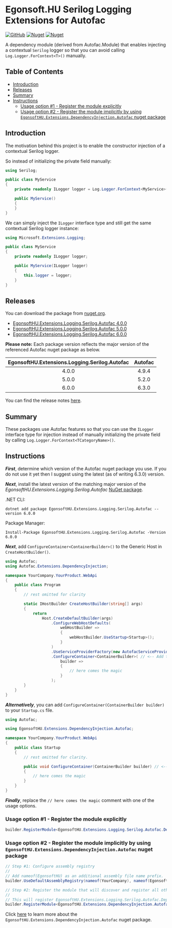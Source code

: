 # Egonsoft.HU Serilog Logging Extensions for Autofac

[![GitHub](https://img.shields.io/github/license/gcsizmadia/EgonsoftHU.Extensions.Logging.Serilog.Autofac?label=License)](https://opensource.org/licenses/MIT)
[![Nuget](https://img.shields.io/nuget/v/EgonsoftHU.Extensions.Logging.Serilog.Autofac?label=NuGet)](https://www.nuget.org/packages/EgonsoftHU.Extensions.Logging.Serilog.Autofac)
[![Nuget](https://img.shields.io/nuget/dt/EgonsoftHU.Extensions.Logging.Serilog.Autofac?label=Downloads)](https://www.nuget.org/packages/EgonsoftHU.Extensions.Logging.Serilog.Autofac)

A dependency module (derived from Autofac.Module) that enables injecting a contextual `Serilog` logger so that you can avoid calling `Log.Logger.ForContext<T>()` manually.

## Table of Contents

- [Introduction](#introduction)
- [Releases](#releases)
- [Summary](#summary)
- [Instructions](#instructions)
  - [Usage option #1 - Register the module explicitly](#usage-option-1---register-the-module-explicitly)
  - [Usage option #2 - Register the module implicitly by using `EgonsoftHU.Extensions.DependencyInjection.Autofac` nuget package](#usage-option-2---register-the-module-implicitly-by-using-egonsofthuextensionsdependencyinjectionautofac-nuget-package)

## Introduction

The motivation behind this project is to enable the constructor injection of a contextual Serilog logger.

So instead of initializing the private field manually:
```C#
using Serilog;

public class MyService
{
    private readonly ILogger logger = Log.Logger.ForContext<MyService>();

    public MyService()
    {
    }
}
```

We can simply inject the `ILogger` interface type and still get the same contextual Serilog logger instance:
```C#
using Microsoft.Extensions.Logging;

public class MyService
{
    private readonly ILogger logger;

    public MyService(ILogger logger)
    {
        this.logger = logger;
    }
}
```

## Releases

You can download the package from [nuget.org](https://www.nuget.org/).
- [EgonsoftHU.Extensions.Logging.Serilog.Autofac 4.0.0](https://www.nuget.org/packages/EgonsoftHU.Extensions.Logging.Serilog.Autofac/4.0.0)
- [EgonsoftHU.Extensions.Logging.Serilog.Autofac 5.0.0](https://www.nuget.org/packages/EgonsoftHU.Extensions.Logging.Serilog.Autofac/5.0.0)
- [EgonsoftHU.Extensions.Logging.Serilog.Autofac 6.0.0](https://www.nuget.org/packages/EgonsoftHU.Extensions.Logging.Serilog.Autofac/6.0.0)

**Please note:** Each package version reflects the major version of the referenced Autofac nuget package as below.

|EgonsoftHU.Extensions.Logging.Serilog.Autofac|Autofac|
|:-:|:-:|
|4.0.0|4.9.4|
|5.0.0|5.2.0|
|6.0.0|6.3.0|

You can find the release notes [here](https://github.com/gcsizmadia/EgonsoftHU.Extensions.Logging.Serilog.Autofac/releases).

## Summary

These packages use Autofac features so that you can use the `ILogger` interface type for injection instead of manually initializing the private field by calling `Log.Logger.ForContext<TCategoryName>()`.

## Instructions

***First***, determine which version of the Autofac nuget package you use. If you do not use it yet then I suggest using the latest (as of writing 6.3.0) version.

***Next***, install the latest version of the matching major version of the *EgonsoftHU.Extensions.Logging.Serilog.Autofac* [NuGet package](https://www.nuget.org/packages/EgonsoftHU.Extensions.Logging.Serilog.Autofac).

.NET CLI:
```
dotnet add package EgonsoftHU.Extensions.Logging.Serilog.Autofac --version 6.0.0
```

Package Manager:
```pwsh
Install-Package EgonsoftHU.Extensions.Logging.Serilog.Autofac -Version 6.0.0
```

***Next***, add `ConfigureContainer<ContainerBuilder>()` to the Generic Host in `CreateHostBuilder()`.
```C#
using Autofac;
using Autofac.Extensions.DependencyInjection;

namespace YourCompany.YourProduct.WebApi
{
    public class Program
    {
        // rest omitted for clarity

        static IHostBuilder CreateHostBuilder(string[] args)
        {
            return
                Host.CreateDefaultBuilder(args)
                    .ConfigureWebHostDefaults(
                        webHostBuilder =>
                        {
                            webHostBuilder.UseStartup<Startup>();
                        }
                    )
                    .UseServiceProviderFactory(new AutofacServiceProviderFactory())
                    .ConfigureContainer<ContainerBuilder>( // <-- Add this method call
                        builder =>
                        {
                            // here comes the magic
                        }
                    );
        }
    }
}
```

***Alternatively***, you can add `ConfigureContainer(ContainerBuilder builder)` to your `Startup.cs` file.

```C#
using Autofac;

using EgonsoftHU.Extensions.DependencyInjection.Autofac;

namespace YourCompany.YourProduct.WebApi
{
    public class Startup
    {
        // rest omitted for clarity.

        public void ConfigureContainer(ContainerBuilder builder) // <-- Add this method
        {
            // here comes the magic
        }
    }
}
```

***Finally***, replace the `// here comes the magic` comment with one of the usage options.

### Usage option #1 - Register the module explicitly

```C#
builder.RegisterModule<EgonsoftHU.Extensions.Logging.Serilog.Autofac.DependencyModule>();
```

### Usage option #2 - Register the module implicitly by using `EgonsoftHU.Extensions.DependencyInjection.Autofac` nuget package

```C#
// Step #1: Configure assembly registry
//
// Add nameof(EgonsoftHU) as an additional assembly file name prefix.
builder.UseDefaultAssemblyRegistry(nameof(YourCompany), nameof(EgonsoftHU));

// Step #2: Register the module that will discover and register all other modules.
//
// This will register EgonsoftHU.Extensions.Logging.Serilog.Autofac.DependencyModule as well.
builder.RegisterModule<EgonsoftHU.Extensions.DependencyInjection.Autofac.DependencyModule>();
```

Click [here](https://github.com/gcsizmadia/EgonsoftHU.Extensions.DependencyInjection.Autofac) to learn more about the `EgonsoftHU.Extensions.DependencyInjection.Autofac` nuget package.
